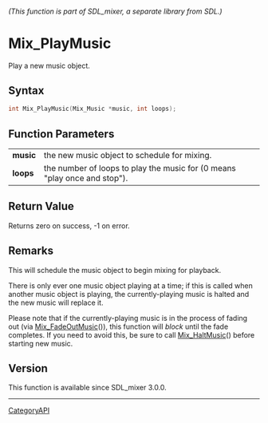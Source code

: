 ###### (This function is part of SDL_mixer, a separate library from SDL.)
# Mix_PlayMusic

Play a new music object.

## Syntax

```c
int Mix_PlayMusic(Mix_Music *music, int loops);

```

## Function Parameters

|               |                                                                           |
| ------------- | ------------------------------------------------------------------------- |
| **music**     | the new music object to schedule for mixing.                              |
| **loops**     | the number of loops to play the music for (0 means "play once and stop"). |

## Return Value

Returns zero on success, -1 on error.

## Remarks

This will schedule the music object to begin mixing for playback.

There is only ever one music object playing at a time; if this is called
when another music object is playing, the currently-playing music is halted
and the new music will replace it.

Please note that if the currently-playing music is in the process of fading
out (via [Mix_FadeOutMusic](Mix_FadeOutMusic.md)()), this function will
*block* until the fade completes. If you need to avoid this, be sure to
call [Mix_HaltMusic](Mix_HaltMusic.md)() before starting new music.

## Version

This function is available since SDL_mixer 3.0.0.

----
[CategoryAPI](CategoryAPI.md)
